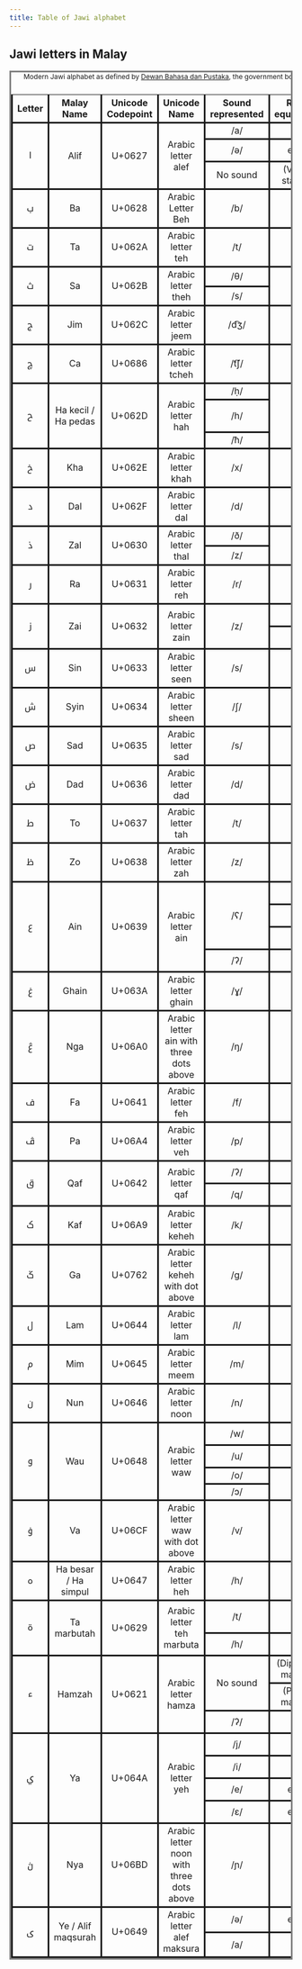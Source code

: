 ```yaml
---
title: Table of Jawi alphabet
---
```


## Jawi letters in Malay

<style>
    table {
      border-collapse: collapse;
    }
    table, td, th {
      border-style: solid;
      text-align: center;
    }
    .red {
      color: red;
    }
    .under {
      text-decoration: underline;
      -webkit-text-decoration-color: red;
      text-decoration-color: red;
    }
    :lang(ms-Arab){
      font-family: "Amiri", "AmiriWeb", "Noto Kufi Arabic", roboto, "Times New Roman", sans-serif;
      direction: rtl;
    }
  </style>
  <table>
    <tr>
      <th>Letter</th>
      <th>Malay Name</th>
      <th>Unicode Codepoint</th>
      <th>Unicode Name</th>
      <th>Sound represented</th>
      <th>Rumi equivalent</th>
      <th>Sample word (Jawi)</th>
      <th>Sample word (Rumi)</th>
      <th>Sample word (IPA)</th>
    </tr>
    <tr>
      <td rowspan="3"><span lang="ms-Arab">ا</span></td>
      <td rowspan="3">Alif</td>
      <td rowspan="3">U+0627</td>
      <td rowspan="3">Arabic letter alef</td>
      <td>/a/</td>
      <td>a</td>
      <td><span class="red">ا</span>يم</td>
      <td><span class="red">a</span>yam</td>
      <td>/<span class="red">a</span>.jam/</td>
    </tr>
    <tr>
      <td>/ə/</td>
      <td>e (ĕ)</td>
      <td><span lang="ms-Arab">مميتابوليسم<span class="red">ا</span>کن</span></td>
      <td>memetabolism<span class="red">e</span>kan</td>
      <td>/mə.me.ta.bo.lis.m<span class="red">ə</span>.kan/</td>
    </tr>
    <tr>
      <td>No sound</td>
      <td>(Vowel starter)</td>
      <td><span lang="ms-Arab"><span class="red">ا</span>ينده</span></td>
      <td><span style="text-decoration:underline;-webkit-text-decoration-color:red;text-decoration-color:red;">i</span>ndah</td>
      <td>/<span style="text-decoration:underline;-webkit-text-decoration-color:red;text-decoration-color:red;">i</span>n.dah/</td>
    </tr>
    <tr>
      <td><span lang="ms-Arab">ب</span></td>
      <td>Ba</td>
      <td>U+0628</td>
      <td>Arabic Letter Beh</td>
      <td>/b/</td>
      <td>b</td>
      <td><span lang="ms-Arab"><span class="red">ب</span>اچ</span></td>
      <td><span class="red">b</span>aca</td>
      <td>/<span class="red">b</span>a.t͡ʃa/</td>
    </tr>
    <tr>
      <td><span lang="ms-Arab">ت</span></td>
      <td>Ta</td>
      <td>U+062A</td>
      <td>Arabic letter teh</td>
      <td>/t/</td>
      <td>t</td>
      <td><span lang="ms-Arab"><span class="red">تت</span>يکوس</span></td>
      <td><span class="red">t</span>e<span class="red">t</span>ikus</td>
      <td>/<span class="red">t</span>ə.<span class="red">t</span>i.kus/</td>
    </tr>
    <tr>
      <td rowspan="2"><span lang="ms-Arab">ث</span></td>
      <td rowspan="2">Sa</td>
      <td rowspan="2">U+062B</td>
      <td rowspan="2">Arabic letter theh</td>
      <td>/θ/</td>
      <td rowspan="2">s</td>
      <td rowspan="2"><span lang="ms-Arab"><span class="red">ث</span>لا<span class="red">ث</span></span></td>
      <td rowspan="2"><span class="red">s</span>ela<span class="red">s</span>a</td>
      <td>/<span class="red">θ</span>a.laː.<span class="red">θ</span>ah/</td>
    </tr>
    <tr>
      <td>/s/</td>
      <td>/<span class="red">s</span>ə.la.<span class="red">s</span>a/</td>
    </tr>
    <tr>
      <td><span lang="ms-Arab">ج</span></td>
      <td>Jim</td>
      <td>U+062C</td>
      <td>Arabic letter jeem</td>
      <td>/d͡ʒ/</td>
      <td>j</td>
      <td><span lang="ms-Arab"><span class="red">ج</span>اري</span></td>
      <td><span class="red">j</span>ari</td>
      <td>/<span class="red">d͡ʒ</span>a.ri/</td>
    </tr>
    <tr>
      <td><span lang="ms-Arab">چ</span></td>
      <td>Ca</td>
      <td>U+0686</td>
      <td>Arabic letter tcheh</td>
      <td>/t͡ʃ/</td>
      <td>c</td>
      <td><span lang="ms-Arab"><span class="red">چ</span>ريتا</span></td>
      <td><span class="red">c</span>erita</td>
      <td>/<span class="red">t͡ʃ</span>ə.ri.ta/</td>
    </tr>
    <tr>
      <td rowspan="4"><span lang="ms-Arab">ح</span></td>
      <td rowspan="4">Ha kecil / Ha pedas</td>
      <td rowspan="4">U+062D</td>
      <td rowspan="4">Arabic letter hah</td>
      <td>/ḥ/</td>
      <td rowspan="4">h</td>
      <td rowspan="2"><span lang="ms-Arab"><span class="red">ح</span>روف</span></td>
      <td rowspan="2"><span class="red">h</span>uruf</td>
      <td>/<span class="red">ḥ</span>urūf/</td>
    </tr>
    <tr>
      <td rowspan="2">/h/</td>
      <td>/<span class="red">h</span>u.rof/</td>
    </tr>
    <tr>
      <td rowspan="2"><span lang="ms-Arab"><span class="red">ح</span>ال</span></td>
      <td rowspan="2"><span class="red">h</span>al</td>
      <td>/<span class="red">h</span>al/</td>
    </tr>
    <tr>
      <td>/ħ/</td>
      <td>/<span class="red">ħ</span>aːl/</td>
    </tr>
    <tr>
      <td><span lang="ms-Arab">خ</span></td>
      <td>Kha</td>
      <td>U+062E</td>
      <td>Arabic letter khah</td>
      <td>/x/</td>
      <td>kh</td>
      <td><span lang="ms-Arab"><span class="red">خ</span>بر</span></td>
      <td><span class="red">kh</span>abar</td>
      <td>/<span class="red">x</span>a.bar/</td>
    </tr>
    <tr>
      <td><span lang="ms-Arab">د</span></td>
      <td>Dal</td>
      <td>U+062F</td>
      <td>Arabic letter dal</td>
      <td>/d/</td>
      <td>d</td>
      <td><span lang="ms-Arab"><span class="red">د</span>ا<span class="red">د</span>و</span></td>
      <td><span class="red">d</span>a<span class="red">d</span>u</td>
      <td>/<span class="red">d</span>a.<span class="red">d</span>u/</td>
    </tr>
    <tr>
      <td rowspan="2"><span lang="ms-Arab">ذ</span></td>
      <td rowspan="2">Zal</td>
      <td rowspan="2">U+0630</td>
      <td rowspan="2">Arabic letter thal</td>
      <td>/ð/</td>
      <td rowspan="2">z</td>
      <td rowspan="2"><span lang="ms-Arab">بي<span class="red">ذ</span>ا</span></td>
      <td rowspan="2">be<span class="red">z</span>a</td>
      <td>/be.<span class="red">ð</span>a/</td>
    </tr>
    <tr>
      <td>/z/</td>
      <td>/be.<span class="red">z</span>a/</td>
    </tr>
    <tr>
      <td><span lang="ms-Arab">ر</span></td>
      <td>Ra</td>
      <td>U+0631</td>
      <td>Arabic letter reh</td>
      <td>/r/</td>
      <td>r</td>
      <td><span lang="ms-Arab"><span class="red">ر</span>ڠکاين</span></td>
      <td><span class="red">r</span>angkaian</td>
      <td>/<span class="red">r</span>aŋ.kaj.jan/</td>
    </tr>
    <tr>
      <td rowspan="2"><span lang="ms-Arab">ز</span></td>
      <td rowspan="2">Zai</td>
      <td rowspan="2">U+0632</td>
      <td rowspan="2">Arabic letter zain</td>
      <td rowspan="2">/z/</td>
      <td>z</td>
      <td><span lang="ms-Arab"><span class="red">ز</span>و</span></td>
      <td><span class="red">z</span>oo</td>
      <td>/<span class="red">z</span>u/</td>
    </tr>
    <tr>
      <td>x</td>
      <td><span lang="ms-Arab"><span class="red">ز</span>ينون</span></td>
      <td><span class="red">x</span>enon</td>
      <td>/<span class="red">z</span>i.non/</td>
    </tr>
    <tr>
      <td><span lang="ms-Arab">س</span></td>
      <td>Sin</td>
      <td>U+0633</td>
      <td>Arabic letter seen</td>
      <td>/s/</td>
      <td>s</td>
      <td><span lang="ms-Arab"><span class="red">س</span>الين</span></td>
      <td><span class="red">s</span>alin</td>
      <td>/<span class="red">s</span>a.len/</td>
    </tr>
    <tr>
      <td><span lang="ms-Arab">ش</span></td>
      <td>Syin</td>
      <td>U+0634</td>
      <td>Arabic letter sheen</td>
      <td>/ʃ/</td>
      <td>sy</td>
      <td><span lang="ms-Arab"><span class="red">ش</span>يليڠ</span></td>
      <td><span class="red">sy</span>iling</td>
      <td>/<span class="red">ʃ</span>i.liŋ/</td>
    </tr>
    <tr>
      <td><span lang="ms-Arab">ص</span></td>
      <td>Sad</td>
      <td>U+0635</td>
      <td>Arabic letter sad</td>
      <td>/s/</td>
      <td>s</td>
      <td><span lang="ms-Arab">ف<span class="red">ص</span>ل</span></td>
      <td>fa<span class="red">s</span>al</td>
      <td>/fa.<span class="red">s</span>al/</td>
    </tr>
    <tr>
      <td><span lang="ms-Arab">ض</span></td>
      <td>Dad</td>
      <td>U+0636</td>
      <td>Arabic letter dad</td>
      <td>/d/</td>
      <td>d</td>
      <td><span lang="ms-Arab"><span class="red">ض</span>رورة</span></td>
      <td><span class="red">d</span>arurat</td>
      <td>/<span class="red">d</span>a.ro.rat/</td>
    </tr>
    <tr>
      <td><span lang="ms-Arab">ط</span></td>
      <td>To</td>
      <td>U+0637</td>
      <td>Arabic letter tah</td>
      <td>/t/</td>
      <td>t</td>
      <td><span lang="ms-Arab"><span class="red">ط</span>لاق</span></td>
      <td><span class="red">t</span>alak</td>
      <td>/<span class="red">t</span>a.laʔ/</td>
    </tr>
    <tr>
      <td><span lang="ms-Arab">ظ</span></td>
      <td>Zo</td>
      <td>U+0638</td>
      <td>Arabic letter zah</td>
      <td>/z/</td>
      <td>z</td>
      <td><span lang="ms-Arab"><span class="red">ظ</span>هر</span></td>
      <td><span class="red">z</span>ohor</td>
      <td>/<span class="red">z</span>o.hor/</td>
    </tr>
    <tr>
      <td rowspan="4"><span lang="ms-Arab">ع</span></td>
      <td rowspan="4">Ain</td>
      <td rowspan="4">U+0639</td>
      <td rowspan="4">Arabic letter ain</td>
      <td rowspan="3">/ʕ/</td>
      <td>a</td>
      <td><span lang="ms-Arab">سا<span class="red">ع</span>ة</span></td>
      <td>sa<span class="red">a</span>t</td>
      <td>/sa.<span class="red">ʕa</span>t/</td>
    </tr>
    <tr>
      <td>i</td>
      <td><span lang="ms-Arab"><span class="red">ع</span>لمو</span></td>
      <td><span class="red">i</span>lmu</td>
      <td>/<span class="red">ʕi</span>l.mu/</td>
    </tr>
    <tr>
      <td>u</td>
      <td><span lang="ms-Arab"><span class="red">ع</span>لماء</span></td>
      <td><span class="red">u</span>lama</td>
      <td>/<span class="red">ʕu</span>.la.maʔ/</td>
    </tr>
    <tr>
      <td>/ʔ/</td>
      <td>k</td>
      <td><span lang="ms-Arab">م<span class="red">ع</span>نا</span></td>
      <td>ma<span class="red">k</span>na</td>
      <td>/ma<span class="red">ʔ</span>.na/</td>
    </tr>
    <tr>
      <td><span lang="ms-Arab">غ</span></td>
      <td>Ghain</td>
      <td>U+063A</td>
      <td>Arabic letter ghain</td>
      <td>/ɣ/</td>
      <td>gh</td>
      <td><span lang="ms-Arab"><span class="red">غ</span>يب</span></td>
      <td><span class="red">gh</span>aib</td>
      <td>/<span class="red">ɣ</span>a.eb/</td>
    </tr>
    <tr>
      <td><span lang="ms-Arab">ڠ</span></td>
      <td>Nga</td>
      <td>U+06A0</td>
      <td>Arabic letter ain with three dots above</td>
      <td>/ŋ/</td>
      <td>ng</td>
      <td><span lang="ms-Arab">ڤ<span class="red">ڠ</span>ݢيل</span></td>
      <td>pa<span class="red">ng</span>gil</td>
      <td>/pa<span class="red">ŋ</span>.gel/</td>
    </tr>
    <tr>
      <td><span lang="ms-Arab">ف</span></td>
      <td>Fa</td>
      <td>U+0641</td>
      <td>Arabic letter feh</td>
      <td>/f/</td>
      <td>f</td>
      <td><span lang="ms-Arab"><span class="red">ف</span>يلم</span></td>
      <td><span class="red">f</span>ilem</td>
      <td>/<span class="red">f</span>i.ləm/</td>
    </tr>
    <tr>
      <td><span lang="ms-Arab">ڤ</span></td>
      <td>Pa</td>
      <td>U+06A4</td>
      <td>Arabic letter veh</td>
      <td>/p/</td>
      <td>p</td>
      <td><span lang="ms-Arab"><span class="red">ڤڤ</span>يجت</span></td>
      <td><span class="red">p</span>e<span class="red">p</span>ijat</td>
      <td>/<span class="red">p</span>ə.<span class="red">p</span>i.d͡ʒat/</td>
    </tr>
    <tr>
      <td rowspan="2"><span lang="ms-Arab">ق</span></td>
      <td rowspan="2">Qaf</td>
      <td rowspan="2">U+0642</td>
      <td rowspan="2">Arabic letter qaf</td>
      <td>/ʔ/</td>
      <td>k</td>
      <td><span lang="ms-Arab">تيد<span class="red">ق</span></span></td>
      <td>tida<span class="red">k</span></td>
      <td>/ti.da<span class="red">ʔ</span>/</td>
    </tr>
    <tr>
      <td>/q/</td>
      <td>q</td>
      <td><span lang="ms-Arab"><span class="red">ق</span>اريء</span></td>
      <td><span class="red">q</span>ari</td>
      <td>/<span class="red">q</span>a.riʔ/</td>
    </tr>
    <tr>
      <td><span lang="ms-Arab">ک</span></td>
      <td>Kaf</td>
      <td>U+06A9</td>
      <td>Arabic letter keheh</td>
      <td>/k/</td>
      <td>k</td>
      <td><span lang="ms-Arab"><span class="red">ک</span>ريتا</span></td>
      <td><span class="red">k</span>ereta</td>
      <td>/<span class="red">k</span>ə.re.ta/</td>
    </tr>
    <tr>
      <td><span lang="ms-Arab">ݢ</span></td>
      <td>Ga</td>
      <td>U+0762</td>
      <td>Arabic letter keheh with dot above</td>
      <td>/ɡ/</td>
      <td>g</td>
      <td><span lang="ms-Arab"><span class="red">ݢ</span>نتيان</span></td>
      <td><span class="red">g</span>entian</td>
      <td>/<span class="red">g</span>ən.ti.jan/</td>
    </tr>
    <tr>
      <td><span lang="ms-Arab">ل</span></td>
      <td>Lam</td>
      <td>U+0644</td>
      <td>Arabic letter lam</td>
      <td>/l/</td>
      <td>l</td>
      <td><span lang="ms-Arab"><span class="red">ل</span>اما</span></td>
      <td><span class="red">l</span>ama</td>
      <td>/<span class="red">l</span>a.ma/</td>
    </tr>
    <tr>
      <td><span lang="ms-Arab">م</span></td>
      <td>Mim</td>
      <td>U+0645</td>
      <td>Arabic letter meem</td>
      <td>/m/</td>
      <td>m</td>
      <td><span lang="ms-Arab"><span class="red">م</span>ينو<span class="red">م</span></span></td>
      <td><span class="red">m</span>inu<span class="red">m</span></td>
      <td>/<span class="red">m</span>i.no<span class="red">m</span>/</td>
    </tr>
    <tr>
      <td><span lang="ms-Arab">ن</span></td>
      <td>Nun</td>
      <td>U+0646</td>
      <td>Arabic letter noon</td>
      <td>/n/</td>
      <td>n</td>
      <td><span lang="ms-Arab">م<span class="red">ن</span>اڠيس</span></td>
      <td>me<span class="red">n</span>angis</td>
      <td>/mə.<span class="red">n</span>a.ŋes/</td>
    </tr>
    <tr>
      <td rowspan="4"><span lang="ms-Arab">و</span></td>
      <td rowspan="4">Wau</td>
      <td rowspan="4">U+0648</td>
      <td rowspan="4">Arabic letter waw</td>
      <td>/w/</td>
      <td>w</td>
      <td><span lang="ms-Arab"><span class="red">و</span>اڠ</span></td>
      <td><span class="red">w</span>ang</td>
      <td>/<span class="red">w</span>aŋ/</td>
    </tr>
    <tr>
      <td>/u/</td>
      <td>u</td>
      <td><span lang="ms-Arab">ا<span class="red">و</span>نتوڠ</span></td>
      <td><span class="red">u</span>ntung</td>
      <td>/<span class="red">u</span>n.toŋ/</td>
    </tr>
    <tr>
      <td>/o/</td>
      <td rowspan="2">o</td>
      <td rowspan="2"><span lang="ms-Arab">ڤ<span class="red">و</span>ت<span class="red">و</span>ڠ</span></td>
      <td rowspan="2">p<span class="red">o</span>t<span class="red">o</span>ng</td>
      <td>/p<span class="red">o</span>.t<span class="red">o</span>ŋ/</td>
    </tr>
    <tr>
      <td>/ɔ/</td>
      <td>/p<span class="red">ɔ</span>.toŋ/</td>
    </tr>
    <tr>
      <td><span lang="ms-Arab">ۏ</span></td>
      <td>Va</td>
      <td>U+06CF</td>
      <td>Arabic letter waw with dot above</td>
      <td>/v/</td>
      <td>v</td>
      <td><span lang="ms-Arab"><span class="red">ۏ</span>ن</span></td>
      <td><span class="red">v</span>an</td>
      <td>/<span class="red">v</span>an/</td>
    </tr>
    <tr>
      <td><span lang="ms-Arab">ه</span></td>
      <td>Ha besar / Ha simpul</td>
      <td>U+0647</td>
      <td>Arabic letter heh</td>
      <td>/h/</td>
      <td>h</td>
      <td><span lang="ms-Arab"><span class="red">ه</span>نتو</span></td>
      <td><span class="red">h</span>antu</td>
      <td>/<span class="red">h</span>an.tu/</td>
    </tr>
    <tr>
      <td rowspan="3"><span lang="ms-Arab">ة</span></td>
      <td rowspan="3">Ta marbutah</td>
      <td rowspan="3">U+0629</td>
      <td rowspan="3">Arabic letter teh marbuta</td>
      <td rowspan="2">/t/</td>
      <td rowspan="2">t</td>
      <td rowspan="2"><span lang="ms-Arab">عباد<span class="red">ة</span></span></td>
      <td rowspan="2">ibada<span class="red">t</span></td>
      <td>/i.ba.da<span class="red">t</span>/</td>
    </tr>
    <tr>
      <td>/ʕi.ba.da<span class="red">t</span>/</td>
    </tr>
    <tr>
      <td>/h/</td>
      <td>h</td>
      <td><span lang="ms-Arab">سور<span class="red">ة</span></span></td>
      <td>sura<span class="red">h</span></td>
      <td>/su.ra<span class="red">h</span>/</td>
    </tr>
    <tr>
      <td rowspan="3"><span lang="ms-Arab">ء</span></td>
      <td rowspan="3">Hamzah</td>
      <td rowspan="3">U+0621</td>
      <td rowspan="3">Arabic letter hamza</td>
      <td rowspan="2">No sound</td>
      <td>(Diphtong marker)</td>
      <td><span lang="ms-Arab">ما<span class="red">ء</span>ين</span></td>
      <td>m<span style="text-decoration:underline;-webkit-text-decoration-color:red;text-decoration-color:red;">ai</span>n</td>
      <td>/m<span style="text-decoration:underline;-webkit-text-decoration-color:red;text-decoration-color:red;">ai</span>n/</td>
    </tr>
    <tr>
      <td>(Pause marker)</td>
      <td><span lang="ms-Arab">لا<span class="red">ء</span>وق</span></td>
      <td>l<span style="text-decoration:underline;-webkit-text-decoration-color:red;text-decoration-color:red;">au</span>k</td>
      <td>/l<span style="text-decoration:underline;-webkit-text-decoration-color:red;text-decoration-color:red;">a<span class="red">.</span>o</span>ʔ/</td>
    </tr>
    <tr>
      <td>/ʔ/</td>
      <td>’</td>
      <td><span lang="ms-Arab">داتو<span class="red">ء</span></span></td>
      <td>dato<span class="red">’</span></td>
      <td>/da.to<span class="red">ʔ</span>/</td>
    </tr>
    <tr>
      <td rowspan="4"><span lang="ms-Arab">ي</span></td>
      <td rowspan="4">Ya</td>
      <td rowspan="4">U+064A</td>
      <td rowspan="4">Arabic letter yeh</td>
      <td>/j/</td>
      <td>y</td>
      <td><span lang="ms-Arab">وا<span class="red">ي</span>ر</span></td>
      <td>wa<span class="red">y</span>ar</td>
      <td>/wa.<span class="red">y</span>ar/</td>
    </tr>
    <tr>
      <td>/i/</td>
      <td>i</td>
      <td><span lang="ms-Arab">ت<span class="red">ي</span>ڠݢ<span class="red">ي</span></span></td>
      <td>t<span class="red">i</span>ngg<span class="red">i</span></td>
      <td>/t<span class="red">i</span>ŋ.g<span class="red">i</span>/</td>
    </tr>
    <tr>
      <td>/e/</td>
      <td>e (é)</td>
      <td><span lang="ms-Arab">مر<span class="red">ي</span>ک</span></td>
      <td>mer<span class="red">e</span>ka</td>
      <td>/mə.r<span class="red">e</span>.ka/</td>
    </tr>
    <tr>
      <td>/ɛ/</td>
      <td>e (é)</td>
      <td><span lang="ms-Arab">ب<span class="red">ي</span>ݢ</span></td>
      <td>b<span class="red">e</span>g</td>
      <td>/b<span class="red">ɛ</span>g/</td>
    </tr>
    <tr>
      <td><span lang="ms-Arab">ڽ</span></td>
      <td>Nya</td>
      <td>U+06BD</td>
      <td>Arabic letter noon with three dots above</td>
      <td>/ɲ/</td>
      <td>ny</td>
      <td><span lang="ms-Arab"><span class="red">ڽ</span>ا<span class="red">ڽ</span>ي</span></td>
      <td><span class="red">ny</span>a<span class="red">ny</span>i</td>
      <td>/<span class="red">ɲ</span>a.<span class="red">ɲ</span>i/</td>
    </tr>
    <tr>
      <td rowspan="2"><span lang="ms-Arab">ى</span></td>
      <td rowspan="2">Ye / Alif maqsurah</td>
      <td rowspan="2">U+0649</td>
      <td rowspan="2">Arabic letter alef maksura</td>
      <td>/ə/</td>
      <td>e (ĕ)</td>
      <td><span lang="ms-Arab">ناسيوناليسم<span class="red">ى</span></span></td>
      <td>nasionalism<span class="red">e</span></td>
      <td>/na.sjo.na.lis.m<span class="red">ə</span>/</td>
    </tr>
    <tr>
      <td>/a/</td>
      <td>a</td>
      <td><span lang="ms-Arab">فتو<span class="red">ى</span></span></td>
      <td>fatw<span class="red">a</span></td>
      <td>/fat.tw<span class="red">a</span>/</td>
    </tr>
    <caption style="text-align:center;font-size:0.75em">
      Modern Jawi alphabet as defined by <a href="https://en.wikipedia.org/wiki/Dewan_Bahasa_dan_Pustaka">Dewan Bahasa dan Pustaka</a>, the government body responsible for coordinating the use of the Malay language and Malay-language literature in Malaysia.
    </caption>
  </table>
  